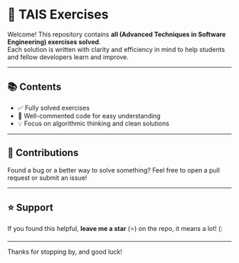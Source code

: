 # 🧠 TAIS Exercises

Welcome! This repository contains **all (Advanced Techniques in Software Engineering) exercises solved**.  
Each solution is written with clarity and efficiency in mind to help students and fellow developers learn and improve.

---

## 📚 Contents

- ✅ Fully solved exercises
- 📝 Well-commented code for easy understanding
- 💡 Focus on algorithmic thinking and clean solutions

---

## 🤝 Contributions

Found a bug or a better way to solve something? Feel free to open a pull request or submit an issue!

---

## ⭐ Support

If you found this helpful, **leave me a star** (⭐) on the repo, it means a lot! (:

---

Thanks for stopping by, and good luck!
